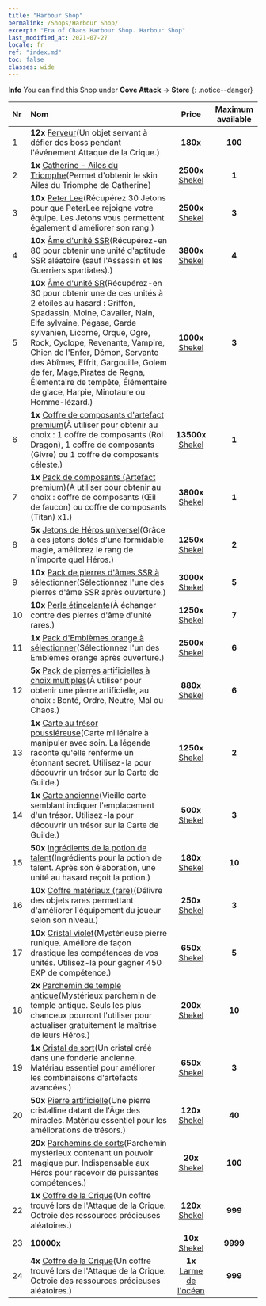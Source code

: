 ```yaml
---
title: "Harbour Shop"
permalink: /Shops/Harbour Shop/
excerpt: "Era of Chaos Harbour Shop. Harbour Shop"
last_modified_at: 2021-07-27
locale: fr
ref: "index.md"
toc: false
classes: wide
---
```


**Info** You can find this Shop under **Cove Attack** -> **Store** 
{: .notice--danger}

  |  Nr  |      Nom      |         Price        |   Maximum available      |
  |:-----|:---------------|:--------------------:|:------------------------:|
  | 1 |  **12x** [Ferveur](/ItemsFR/con_954/)(Un objet servant à défier des boss pendant l'événement Attaque de la Crique.) |  **180x** <i class="fas fa-gem"/>  | **100** |
  | 2 |  **1x** [Catherine - Ailes du Triomphe](/ItemsFR/con_1032/)(Permet d'obtenir le skin Ailes du Triomphe de Catherine) |  **2500x** [Shekel](/ItemsFR/con_950/)  | **1** |
  | 3 |  **10x** [Peter Lee](/ItemsFR/her_397/)(Récupérez 30 Jetons pour que PeterLee rejoigne votre équipe. Les Jetons vous permettent également d'améliorer son rang.) |  **2500x** [Shekel](/ItemsFR/con_950/)  | **3** |
  | 4 |  **10x** [Âme d'unité SSR](/ItemsFR/con_535/)(Récupérez-en 80 pour obtenir une unité d'aptitude SSR aléatoire (sauf l'Assassin et les Guerriers spartiates).) |  **3800x** [Shekel](/ItemsFR/con_950/)  | **4** |
  | 5 |  **10x** [Âme d'unité SR](/ItemsFR/con_534/)(Récupérez-en 30 pour obtenir une de ces unités à 2 étoiles au hasard : Griffon, Spadassin, Moine, Cavalier, Nain, Elfe sylvaine, Pégase, Garde sylvanien, Licorne, Orque, Ogre, Rock, Cyclope, Revenante, Vampire, Chien de l'Enfer, Démon, Servante des Abîmes, Effrit, Gargouille, Golem de fer, Mage,Pirates de Regna, Élémentaire de tempête, Élémentaire de glace, Harpie, Minotaure ou Homme-lézard.) |  **1000x** [Shekel](/ItemsFR/con_950/)  | **3** |
  | 6 |  **1x** [Coffre de composants d'artefact premium](/ItemsFR/con_1740/)(À utiliser pour obtenir au choix : 1 coffre de composants (Roi Dragon), 1 coffre de composants (Givre) ou 1 coffre de composants céleste.) |  **13500x** [Shekel](/ItemsFR/con_950/)  | **1** |
  | 7 |  **1x** [Pack de composants (Artefact premium)](/ItemsFR/con_1433/)(À utiliser pour obtenir au choix : coffre de composants (Œil de faucon) ou coffre de composants (Titan) x1.) |  **3800x** [Shekel](/ItemsFR/con_950/)  | **1** |
  | 8 |  **5x** [Jetons de Héros universel](/ItemsFR/her_358/)(Grâce à ces jetons dotés d'une formidable magie, améliorez le rang de n'importe quel Héros.) |  **1250x** [Shekel](/ItemsFR/con_950/)  | **2** |
  | 9 |  **10x** [Pack de pierres d'âmes SSR à sélectionner](/ItemsFR/con_1105/)(Sélectionnez l'une des pierres d'âme SSR après ouverture.) |  **3000x** [Shekel](/ItemsFR/con_950/)  | **5** |
  | 10 |  **10x** [Perle étincelante](/ItemsFR/con_527/)(À échanger contre des pierres d'âme d'unité rares.) |  **1250x** [Shekel](/ItemsFR/con_950/)  | **7** |
  | 11 |  **1x** [Pack d'Emblèmes orange à sélectionner](/ItemsFR/con_1104/)(Sélectionnez l'un des Emblèmes orange après ouverture.) |  **2500x** [Shekel](/ItemsFR/con_950/)  | **6** |
  | 12 |  **5x** [Pack de pierres artificielles à choix multiples](/ItemsFR/con_1480/)(À utiliser pour obtenir une pierre artificielle, au choix : Bonté, Ordre, Neutre, Mal ou Chaos.) |  **880x** [Shekel](/ItemsFR/con_950/)  | **6** |
  | 13 |  **1x** [Carte au trésor poussiéreuse](/ItemsFR/con_1156/)(Carte millénaire à manipuler avec soin. La légende raconte qu'elle renferme un étonnant secret. Utilisez-la pour découvrir un trésor sur la Carte de Guilde.) |  **1250x** [Shekel](/ItemsFR/con_950/)  | **2** |
  | 14 |  **1x** [Carte ancienne](/ItemsFR/con_1155/)(Vieille carte semblant indiquer l'emplacement d'un trésor. Utilisez-la pour découvrir un trésor sur la Carte de Guilde.) |  **500x** [Shekel](/ItemsFR/con_950/)  | **3** |
  | 15 |  **50x** [Ingrédients de la potion de talent](/ItemsFR/con_1120/)(Ingrédients pour la potion de talent. Après son élaboration, une unité au hasard reçoit la potion.) |  **180x** [Shekel](/ItemsFR/con_950/)  | **10** |
  | 16 |  **10x** [Coffre matériaux (rare)](/ItemsFR/con_757/)(Délivre des objets rares permettant d'améliorer l'équipement du joueur selon son niveau.) |  **250x** [Shekel](/ItemsFR/con_950/)  | **3** |
  | 17 |  **10x** [Cristal violet](/ItemsFR/con_720/)(Mystérieuse pierre runique. Améliore de façon drastique les compétences de vos unités. Utilisez-la pour gagner 450 EXP de compétence.) |  **650x** [Shekel](/ItemsFR/con_950/)  | **5** |
  | 18 |  **2x** [Parchemin de temple antique](/ItemsFR/con_697/)(Mystérieux parchemin de temple antique. Seuls les plus chanceux pourront l'utiliser pour actualiser gratuitement la maîtrise de leurs Héros.) |  **200x** [Shekel](/ItemsFR/con_950/)  | **10** |
  | 19 |  **1x** [Cristal de sort](/ItemsFR/art_189/)(Un cristal créé dans une fonderie ancienne. Matériau essentiel pour améliorer les combinaisons d'artefacts avancées.) |  **650x** [Shekel](/ItemsFR/con_950/)  | **3** |
  | 20 |  **50x** [Pierre artificielle](/ItemsFR/art_188/)(Une pierre cristalline datant de l'Âge des miracles. Matériau essentiel pour les améliorations de trésors.) |  **120x** [Shekel](/ItemsFR/con_950/)  | **40** |
  | 21 |  **20x** [Parchemins de sorts](/ItemsFR/con_694/)(Parchemin mystérieux contenant un pouvoir magique pur. Indispensable aux Héros pour recevoir de puissantes compétences.) |  **20x** [Shekel](/ItemsFR/con_950/)  | **100** |
  | 22 |  **1x** [Coffre de la Crique](/ItemsFR/con_1093/)(Un coffre trouvé lors de l'Attaque de la Crique. Octroie des ressources précieuses aléatoires.) |  **120x** [Shekel](/ItemsFR/con_950/)  | **999** |
  | 23 |  **10000x** <i class="fas fa-coins"/> |  **10x** [Shekel](/ItemsFR/con_950/)  | **9999** |
  | 24 |  **4x** [Coffre de la Crique](/ItemsFR/con_1093/)(Un coffre trouvé lors de l'Attaque de la Crique. Octroie des ressources précieuses aléatoires.) |  **1x** [Larme de l'océan](/ItemsFR/con_955/)  | **999** |
